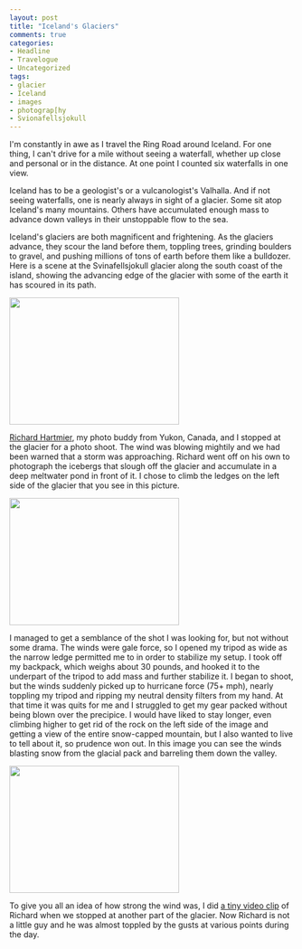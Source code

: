 ```yaml
---
layout: post
title: "Iceland's Glaciers"
comments: true
categories:
- Headline
- Travelogue
- Uncategorized
tags:
- glacier
- Iceland
- images
- photograp[hy
- Svionafellsjokull
---
```

I'm constantly in awe as I travel the Ring Road around Iceland. For one thing, I can't drive for a mile without seeing a waterfall, whether up close and personal or in the distance. At one point I counted six waterfalls in one view.

Iceland has to be a geologist's or a vulcanologist's Valhalla. And if not seeing waterfalls, one is nearly always in sight of a glacier. Some sit atop Iceland's many mountains. Others have accumulated enough mass to advance down valleys in their unstoppable flow to the sea.

Iceland's glaciers are both magnificent and frightening. As the glaciers advance, they scour the land before them, toppling trees, grinding boulders to gravel, and pushing millions of tons of earth before them like a bulldozer. Here is a scene at the Svinafellsjokull glacier along the south coast of the island, showing the advancing edge of the glacier with some of the earth it has scoured in its path.

<a href="http://blog.lesterpickerphoto.com/wp-content/uploads/2012/05/A0020105.jpg"><img class="size-medium wp-image-2182 " title="A0020105" src="http://blog.lesterpickerphoto.com/wp-content/uploads/2012/05/A0020105-300x225.jpg" alt="" width="300" height="225" /></a>

<a href="http://www.hartmier.com">Richard Hartmier</a>, my photo buddy from Yukon, Canada, and I stopped at the glacier for a photo shoot. The wind was blowing mightily and we had been warned that a storm was approaching. Richard went off on his own to photograph the icebergs that slough off the glacier and accumulate in a deep meltwater pond in front of it. I chose to climb the ledges on the left side of the glacier that you see in this picture.

<a href="http://blog.lesterpickerphoto.com/wp-content/uploads/2012/05/A0020125.jpg"><img class="size-medium wp-image-2183 " title="A0020125" src="http://blog.lesterpickerphoto.com/wp-content/uploads/2012/05/A0020125-300x225.jpg" alt="" width="300" height="225" /></a>

I managed to get a semblance of the shot I was looking for, but not without some drama. The winds were gale force, so I opened my tripod as wide as the narrow ledge permitted me to in order to stabilize my setup. I took off my backpack, which weighs about 30 pounds, and hooked it to the underpart of the tripod to add mass and further stabilize it. I began to shoot, but the winds suddenly picked up to hurricane force (75+ mph), nearly toppling my tripod and ripping my neutral density filters from my hand. At that time it was quits for me and I struggled to get my gear packed without being blown over the precipice. I would have liked to stay longer, even climbing higher to get rid of the rock on the left side of the image and getting a view of the entire snow-capped mountain, but I also wanted to live to tell about it, so prudence won out. In this image you can see the winds blasting snow from the glacial pack and barreling them down the valley.

<a href="http://blog.lesterpickerphoto.com/wp-content/uploads/2012/05/A0020117.jpg"><img class="size-medium wp-image-2184" title="A0020117" src="http://blog.lesterpickerphoto.com/wp-content/uploads/2012/05/A0020117-300x225.jpg" alt="" width="300" height="225" /></a>

To give you all an idea of how strong the wind was, I did <a href="http://youtu.be/WQ8WKOsLjsA">a tiny video clip</a> of Richard when we stopped at another part of the glacier. Now Richard is not a little guy and he was almost toppled by the gusts at various points during the day.